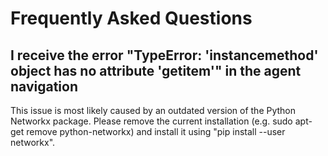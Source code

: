 # Frequently Asked Questions

## I receive the error "TypeError: 'instancemethod' object has no attribute '__getitem__'" in the agent navigation

This issue is most likely caused by an outdated version of the Python Networkx package. Please remove the current installation
(e.g. sudo apt-get remove python-networkx) and install it using "pip install --user networkx".
